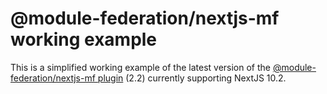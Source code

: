 # @module-federation/nextjs-mf working example

This is a simplified working example of the latest version of the [@module-federation/nextjs-mf plugin](https://github.com/module-federation/nextjs-mf) (2.2) currently supporting NextJS 10.2.